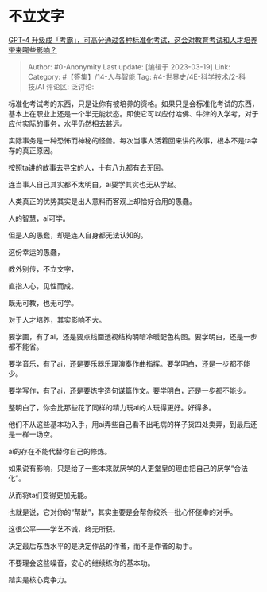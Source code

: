 # 不立文字
[GPT-4 升级成「考霸」，可高分通过各种标准化考试，这会对教育考试和人才培养带来哪些影响？](https://www.zhihu.com/question/589693312/answer/2942867355)

> Author: #0-Anonymity
> Last update: [编辑于 2023-03-19]
> Link:
> Category:  #【答集】/14-人与智能
> Tag: #4-世界史/4E-科学技术/2-科技/AI 
> 评论区:
> 泛讨论:

标准化考试考的东西，只是让你有被培养的资格。如果只是会标准化考试的东西，基本上在职业上还是一个半无能状态。即使它可以应付哈佛、牛津的入学考，对于应付实际的事务，水平仍然相去甚远。

实际事务是一种恐怖而神秘的怪兽。每次当事人活着回来讲的故事，根本不是ta幸存的真正原因。

按照ta讲的故事去寻宝的人，十有八九都有去无回。

连当事人自己其实都不太明白，ai要学其实也无从学起。

人类真正的优势其实是出人意料而客观上却恰好合用的愚蠢。

人的智慧，ai可学。

但是人的愚蠢，却是连人自身都无法认知的。

这份幸运的愚蠢，

教外别传，不立文字，

直指人心，见性而成。

既无可教，也无可学。

对于人才培养，其实影响不大。

要学画，有了ai，还是要点线面透视结构明暗冷暖配色构图。要学明白，还是一步都不能省。

要学音乐，有了ai，还是要乐器乐理演奏作曲指挥。要学明白，还是一步都不能少。

要学写作，有了ai，还是要炼字造句谋篇作文。要学明白，还是一步都不能少。

整明白了，你会比那些花了同样的精力玩ai的人玩得更好。好得多。

他们不从这些基本功入手，用ai弄些自己看不出毛病的样子货四处卖弄，到最后还是一样一场空。

ai的存在不能代替你自己的修炼。

如果说有影响，只是给了一些本来就厌学的人更堂皇的理由把自己的厌学“合法化”。

从而将ta们变得更加无能。

也就是说，它对你的“帮助”，其实主要是会帮你绞杀一批心怀侥幸的对手。

这很公平——学艺不诚，终无所获。

决定最后东西水平的是决定作品的作者，而不是作者的助手。

不要理会这些噪音，安心的继续练你的基本功。

踏实是核心竞争力。
